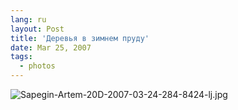 ```yaml
---
lang: ru
layout: Post
title: 'Деревья в зимнем пруду'
date: Mar 25, 2007
tags:
  - photos
---
```


![Sapegin-Artem-20D-2007-03-24-284-8424-lj.jpg](upload://Sapegin-Artem-20D-2007-03-24-284-8424-lj.jpg)
